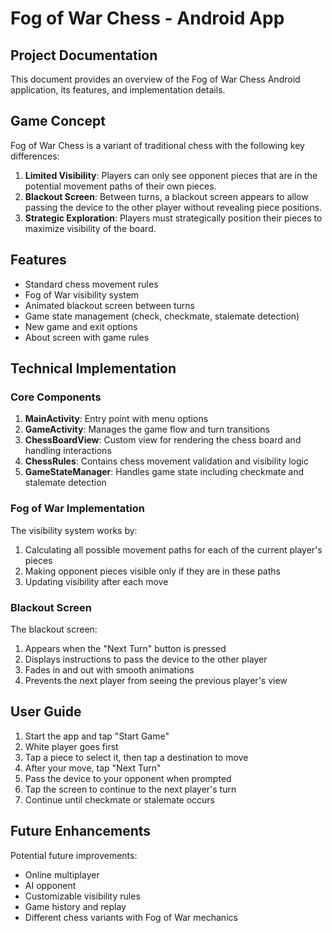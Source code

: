 # Fog of War Chess - Android App

## Project Documentation

This document provides an overview of the Fog of War Chess Android application, its features, and implementation details.

## Game Concept

Fog of War Chess is a variant of traditional chess with the following key differences:

1. **Limited Visibility**: Players can only see opponent pieces that are in the potential movement paths of their own pieces.
2. **Blackout Screen**: Between turns, a blackout screen appears to allow passing the device to the other player without revealing piece positions.
3. **Strategic Exploration**: Players must strategically position their pieces to maximize visibility of the board.

## Features

- Standard chess movement rules
- Fog of War visibility system
- Animated blackout screen between turns
- Game state management (check, checkmate, stalemate detection)
- New game and exit options
- About screen with game rules

## Technical Implementation

### Core Components

1. **MainActivity**: Entry point with menu options
2. **GameActivity**: Manages the game flow and turn transitions
3. **ChessBoardView**: Custom view for rendering the chess board and handling interactions
4. **ChessRules**: Contains chess movement validation and visibility logic
5. **GameStateManager**: Handles game state including checkmate and stalemate detection

### Fog of War Implementation

The visibility system works by:
1. Calculating all possible movement paths for each of the current player's pieces
2. Making opponent pieces visible only if they are in these paths
3. Updating visibility after each move

### Blackout Screen

The blackout screen:
1. Appears when the "Next Turn" button is pressed
2. Displays instructions to pass the device to the other player
3. Fades in and out with smooth animations
4. Prevents the next player from seeing the previous player's view

## User Guide

1. Start the app and tap "Start Game"
2. White player goes first
3. Tap a piece to select it, then tap a destination to move
4. After your move, tap "Next Turn"
5. Pass the device to your opponent when prompted
6. Tap the screen to continue to the next player's turn
7. Continue until checkmate or stalemate occurs

## Future Enhancements

Potential future improvements:
- Online multiplayer
- AI opponent
- Customizable visibility rules
- Game history and replay
- Different chess variants with Fog of War mechanics
